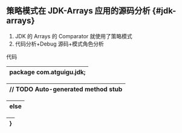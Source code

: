 ## 策略模式在 JDK-Arrays 应用的源码分析 {#jdk-arrays}

1.  JDK 的 Arrays 的 Comparator 就使用了策略模式
2.  代码分析+Debug 源码+模式角色分析

代码

| package com.atguigu.jdk; |
| --- |

| // TODO Auto-generated method stub |
| --- |

| else |
| --- |

| } |
| --- |